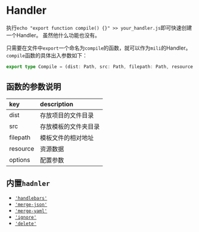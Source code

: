 # Handler

执行`echo "export function compile() {}" >> your_handler.js`即可快速创建一个Handler。
虽然他什么功能也没有。

只需要在文件中`export`一个命名为`compile`的函数，就可以作为`mili`的Handler。
`compile`函数的具体出入参数如下：

```typescript
export type Compile = (dist: Path, src: Path, filepath: Path, resource: Map<string, any>, options: Record<string, any>) => Syncable<Path | void>
```

## 函数的参数说明

 key                |  description
:-------------------|:--------------
 dist               | 存放项目的文件目录
 src                | 存放模板的文件夹目录
 filepath           | 模板文件的相对地址
 resource           | 资源数据
 options            | 配置参数


## 内置`hadnler`

- [`'handlebars'`](./handlebars.md)
- [`'merge-json'`](./merge-json.md)
- [`'merge-yaml'`](./merge-yaml.md)
- [`'ignore'`](./ignore)
- [`'delete'`]( ./delete.md )
